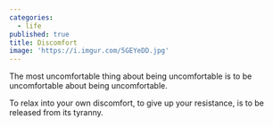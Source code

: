 ```yaml
---
categories:
  - life
published: true
title: Discomfort
image: 'https://i.imgur.com/5GEYeDD.jpg'
---
```

The most uncomfortable thing
about being uncomfortable
is to be uncomfortable
about being uncomfortable.

To relax into your own discomfort,
to give up your resistance,
is to be released from its tyranny.
